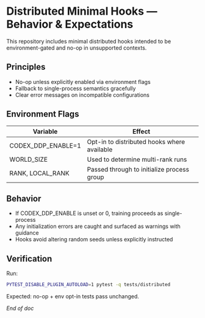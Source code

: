 # Distributed Minimal Hooks — Behavior & Expectations

This repository includes minimal distributed hooks intended to be environment-gated and no-op in unsupported contexts.

## Principles
- No-op unless explicitly enabled via environment flags
- Fallback to single-process semantics gracefully
- Clear error messages on incompatible configurations

## Environment Flags
| Variable | Effect |
|----------|--------|
| CODEX_DDP_ENABLE=1 | Opt-in to distributed hooks where available |
| WORLD_SIZE | Used to determine multi-rank runs |
| RANK, LOCAL_RANK | Passed through to initialize process group |

## Behavior
- If CODEX_DDP_ENABLE is unset or 0, training proceeds as single-process
- Any initialization errors are caught and surfaced as warnings with guidance
- Hooks avoid altering random seeds unless explicitly instructed

## Verification
Run:
```bash
PYTEST_DISABLE_PLUGIN_AUTOLOAD=1 pytest -q tests/distributed
```
Expected: no-op + env opt-in tests pass unchanged.

*End of doc*
